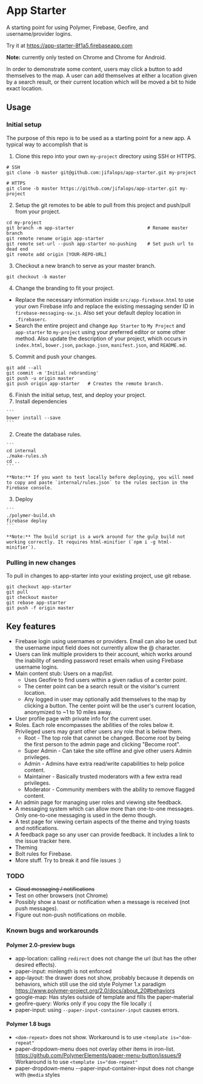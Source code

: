 # App Starter
A starting point for using Polymer, Firebase, Geofire, and username/provider logins.

Try it at https://app-starter-8f1a5.firebaseapp.com

**Note:** currently only tested on Chrome and Chrome for Android.

In order to demonstrate some content, users may click a button to add themselves
to the map. A user can add themselves at either a location given by a search result,
or their current location which will be moved a bit to hide exact location.

## Usage

### Initial setup
The purpose of this repo is to be used as a starting point for a new app.
A typical way to accomplish that is

1. Clone this repo into your own `my-project` directory using SSH or HTTPS.

  ```
  # SSH
  git clone -b master git@github.com:jifalops/app-starter.git my-project
  ```
  ```
  # HTTPS
  git clone -b master https://github.com/jifalops/app-starter.git my-project
  ```

2. Setup the git remotes to be able to pull from this project and push/pull from your project.

  ```
  cd my-project
  git branch -m app-starter                           # Rename master branch
  git remote rename origin app-starter
  git remote set-url --push app-starter no-pushing    # Set push url to dead end
  git remote add origin [YOUR-REPO-URL]
  ```

3. Checkout a new branch to serve as your master branch.

  ```
  git checkout -b master
  ```

4. Change the branding to fit your project.
  * Replace the necessary information inside `src/app-firebase.html` to use your own Firebase info and replace the existing messaging sender ID in `firebase-messaging-sw.js`. Also set your default deploy location in `.firebaserc`.
  * Search the entire project and change `App Starter` to `My Project` and `app-starter` to `my-project` using your preferred editor or some other method. Also update the description of your project, which occurs in `index.html`, `bower.json`, `package.json`, `manifest.json`, and `README.md`.

5. Commit and push your changes.
  ```
  git add --all
  git commit -m 'Initial rebranding'
  git push -u origin master
  git push origin app-starter   # Creates the remote branch.
  ```

6. Finish the initial setup, test, and deploy your project.
  1. Install dependencies

    ```
    bower install --save
    ```

  2. Create the database rules.

    ```
    cd internal
    ./make-rules.sh
    cd ..
    ```

    **Note:** If you want to test locally before deploying, you will need to copy and paste `internal/rules.json` to the rules section in the Firebase console.

  3. Deploy

    ```
    ./polymer-build.sh
    firebase deploy
    ```

    **Note:** The build script is a work around for the gulp build not working correctly. It requires html-minifier (`npm i -g html-minifier`).

### Pulling in new changes
To pull in changes to app-starter into your existing project, use git rebase.

```
git checkout app-starter
git pull
git checkout master
git rebase app-starter
git push -f origin master
```

## Key features
* Firebase login using usernames or providers. Email can also be used but the username
input field does not currently allow the @ character.
* Users can link multiple providers to their account, which works around the inability
of sending password reset emails when using Firebase username logins.
* Main content stub: Users on a map/list.
  * Uses Geofire to find users within a given radius of a center point.
  * The center point can be a search result or the visitor's current location.
  * Any logged in user may optionally add themselves to the map by clicking a button.
  The center point will be the user's current location, anonymized to
  ~1 to 10 miles away.  
* User profile page with private info for the current user.
* Roles. Each role encompasses the abilities of the roles below it. Privileged users
may grant other users any role that is below them.
  * Root - The top role that cannot be changed. Become root by being the first person
  to the admin page and clicking "Become root".
  * Super Admin - Can take the site offline and give other users Admin privileges.
  * Admin - Admins have extra read/write capabilities to help police content.
  * Maintainer - Basically trusted moderators with a few extra read privileges.
  * Moderator - Community members with the ability to remove flagged content.
* An admin page for managing user roles and viewing site feedback.
* A messaging system which can allow more than one-to-one messages. Only one-to-one
messaging is used in the demo though.
* A test page for viewing certain aspects of the theme and trying toasts and notifications.
* A feedback page so any user can provide feedback. It includes a link to the issue
tracker here.
* Theming
* Bolt rules for Firebase.
* More stuff. Try to break it and file issues :)

### TODO
* ~~Cloud messaging / notifications~~
* Test on other browsers (not Chrome)
* Possibly show a toast or notification when a message is received (not push messages).
* Figure out non-push notifications on mobile.

### Known bugs and workarounds

#### Polymer 2.0-preview bugs
* app-location: calling `redirect` does not change the url (but has the other desired effects).
* paper-input: minlength is not enforced
* app-layout: the drawer does not show, probably because it depends on behaviors,
  which still use the old style Polymer 1.x paradigm
  https://www.polymer-project.org/2.0/docs/about_20#behaviors
* google-map: Has styles outside of template and fills the paper-material
* geofire-query: Works only if you copy the file locally  :(
* paper-input: using `--paper-input-container-input` causes errors.

#### Polymer 1.8 bugs
* `<dom-repeat>` does not show. Workaround is to use `<template is="dom-repeat"`
* paper-dropdown-menu does not overlay other items in iron-list.
  https://github.com/PolymerElements/paper-menu-button/issues/9
  Workaround is to use `<template is="dom-repeat"`
* paper-dropdown-menu --paper-input-container-input does not change with `@media` styles
